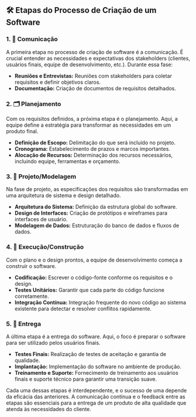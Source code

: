 ## 🛠️ Etapas do Processo de Criação de um Software

### 1. 📢 Comunicação
A primeira etapa no processo de criação de software é a comunicação. É crucial entender as necessidades e expectativas dos stakeholders (clientes, usuários finais, equipe de desenvolvimento, etc.). Durante essa fase:
- **Reuniões e Entrevistas:** Reuniões com stakeholders para coletar requisitos e definir objetivos claros.
- **Documentação:** Criação de documentos de requisitos detalhados.

### 2. 🗂️ Planejamento
Com os requisitos definidos, a próxima etapa é o planejamento. Aqui, a equipe define a estratégia para transformar as necessidades em um produto final.
- **Definição de Escopo:** Delimitação do que será incluído no projeto.
- **Cronograma:** Estabelecimento de prazos e marcos importantes.
- **Alocação de Recursos:** Determinação dos recursos necessários, incluindo equipe, ferramentas e orçamento.

### 3. 🧩 Projeto/Modelagem
Na fase de projeto, as especificações dos requisitos são transformadas em uma arquitetura de sistema e design detalhado.
- **Arquitetura do Sistema:** Definição da estrutura global do software.
- **Design de Interfaces:** Criação de protótipos e wireframes para interfaces de usuário.
- **Modelagem de Dados:** Estruturação do banco de dados e fluxos de dados.

### 4. 🔨 Execução/Construção
Com o plano e o design prontos, a equipe de desenvolvimento começa a construir o software.
- **Codificação:** Escrever o código-fonte conforme os requisitos e o design.
- **Testes Unitários:** Garantir que cada parte do código funcione corretamente.
- **Integração Contínua:** Integração frequente do novo código ao sistema existente para detectar e resolver conflitos rapidamente.

### 5. 🚀 Entrega
A última etapa é a entrega do software. Aqui, o foco é preparar o software para ser utilizado pelos usuários finais.
- **Testes Finais:** Realização de testes de aceitação e garantia de qualidade.
- **Implantação:** Implementação do software no ambiente de produção.
- **Treinamento e Suporte:** Fornecimento de treinamento aos usuários finais e suporte técnico para garantir uma transição suave.

Cada uma dessas etapas é interdependente, e o sucesso de uma depende da eficácia das anteriores. A comunicação contínua e o feedback entre as etapas são essenciais para a entrega de um produto de alta qualidade que atenda às necessidades do cliente.
